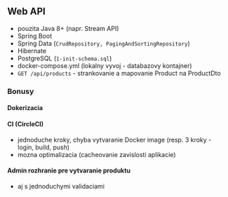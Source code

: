 ## Web API
* pouzita Java 8+ (napr. Stream API)
* Spring Boot
* Spring Data (``CrudRepository, PagingAndSortingRepository``)
* Hibernate
* PostgreSQL (``1-init-schema.sql``)
* docker-compose.yml (lokalny vyvoj - databazovy kontajner)
* ``GET /api/products`` - strankovanie a mapovanie Product na ProductDto

### Bonusy
#### Dokerizacia
#### CI (CircleCI)
* jednoduche kroky, chyba vytvaranie Docker image (resp. 3 kroky - login, build, push)
* mozna optimalizacia (cacheovanie zavislosti aplikacie)
#### Admin rozhranie pre vytvaranie produktu
* aj s jednoduchymi validaciami
